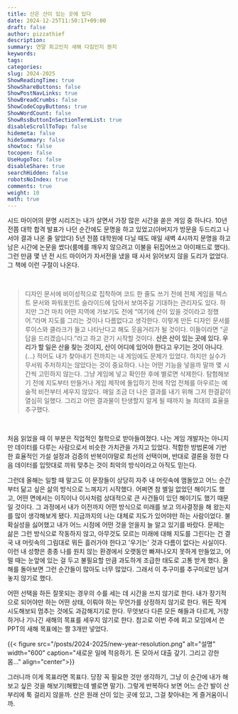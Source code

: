 ```yaml
---
title: 산은 산이 있는 곳에 있다
date: 2024-12-25T11:50:17+09:00
draft: false
author: pizzathief
description:
summary: 연말 회고인지 새해 다짐인지 뭔지
keywords:
tags:
categories:
slug: 2024-2025
ShowReadingTime: true
ShowShareButtons: false
ShowPostNavLinks: true
ShowBreadCrumbs: false
ShowCodeCopyButtons: true
ShowWordCount: false
ShowRssButtonInSectionTermList: true
disableScrollToTop: false
hidemeta: false
hideSummary: false
showtoc: false
tocopen: false
UseHugoToc: false
disableShare: true
searchHidden: false
robotsNoIndex: true
comments: true
weight: 10
math: true
---
```

시드 마이어의 문명 시리즈는 내가 살면서 가장 많은 시간을 쏟은 게임 중 하나다. 10년 전쯤 대학 합격 발표가 나던 순간에도 문명을 하고 있었고(아버지가 방문을 두드리고 나서야 결과 나온 줄 알았다) 5년 전쯤 대학원에 다닐 때도 매일 새벽 4시까지 문명을 하고 남은 시간에 논문을 썼다(룸메를 깨우지 않으려고 이불을 뒤집어쓰고 아이패드로 했다). 그런 만큼 몇 년 전 시드 마이어가 자서전을 냈을 때 사서 읽어보지 않을 도리가 없었다. 그 책에 이런 구절이 나온다.

<br>

> 디자인 문서에 비이성적으로 집착하며 코드 한 줄도 쓰기 전에 전체 게임을 텍스트 문서와 파워포인트 슬라이드에 담아서 보여주길 기대하는 관리자도 있다. 하지만 그건 마치 어떤 지역에 가보기도 전에 “여기에 산이 있을 것이라고 정했어.”라며 지도를 그리는 것이나 다름없다고 생각한다. 이렇게 만든 디자인 문서를 루이스와 클라크가 들고 나타난다고 해도 웃음거리가 될 것이다. 이들이라면 “곧 답을 드리겠습니다.”라고 하고 걷기 시작할 것이다. **산은 산이 있는 곳에 있다. 우리가 할 일은 산을 찾는 것이지, 산이 어디에 있어야 한다고 우기는 것이 아니다**. (...) 적어도 내가 찾아내기 전까지는 내 게임에도 문제가 있었다. 하지만 실수가 무서워 주저하지는 않았다는 것이 중요하다. 나는 어떤 기능을 넣을까 말까 몇 시간씩 고민하지 않는다. 그냥 게임에 넣고 확인한 후에 별로면 삭제한다. 탐험해보기 전에 지도부터 만들거나 게임 제작에 돌입하기 전에 작업 전체를 아우르는 예술적 비전부터 세우지 않았다. 매일 조금 더 나은 결과를 내기 위해 그저 한결같이 열심히 일했다. 그리고 어떤 결과물이 탄생할지 알게 될 때까지 늘 최대의 효율을 추구했다.

<br>


처음 읽었을 때 이 부분은 직업적인 철학으로 받아들여졌다. 나는 게임 개발자는 아니지만 데이터를 다루는 사람으로서 비슷한 가치관을 가지고 있었다. 적합한 방법론에 기반한 효율적인 가설 설정과 검증의 반복이야말로 최선의 선택이며, 반대로 결론을 정한 다음 데이터를 입맛대로 끼워 맞추는 것이 최악의 방식이라고 아직도 믿는다.

그런데 올해는 일할 때 말고도 이 문장들이 상당히 자주 내 머릿속에 맴돌았고 어느 순간부터 닮고 싶은 삶의 방식으로 느껴지기 시작했다. 어쩌면 참 별일 없었던 해이기도 했고, 어떤 면에서는 이직이나 이사처럼 상대적으로 큰 사건들이 있던 해이기도 했기 때문일 것이다. 그 과정에서 내가 이전까지 어떤 방식으로 미래를 보고 의사결정을 해 왔는지를 많이 생각해보게 됐다. 지금까지의 나는 대체로 지도가 있어야만 하는 사람이었다. 불확실성을 싫어했고 내가 어느 시점에 어떤 것을 얻을지 늘 알고 있기를 바랐다. 문제는 삶은 그런 방식으로 작동하지 않고, 아무것도 모르는 미래에 대해 지도를 그린다는 건 결국 내 머릿속의 그림대로 뭐든 흘러가야 한다고 '우기는' 것과 다름이 없다는 사실이다. 이런 내 성향은 종종 나를 원치 않는 환경에서 오랫동안 빠져나오지 못하게 만들었고, 어떨 때는 눈앞에 있는 걸 두고 불필요할 만큼 과도하게 조급한 태도로 고통 받게 했다. 올해를 돌아보면 그런 순간들이 많아도 너무 많았다. 그래서 이 추구미를 추구미로만 남겨놓지 않기로 했다.

 어떤 선택을 하든 잘못되는 경우의 수를 세는 데 시간을 쓰지 않기로 한다. 내가 장기적으로 되어야만 하는 어떤 상태, 이뤄야 하는 무언가를 상정하지 않기로 한다. 뭐든 작게 시도해보되 멈추는 것에도 과감해지기로 한다. 무엇보다 다른 모든 해들과 다르게, 거창하거나 기나긴 새해의 목표를 세우지 않기로 한다. 참고로 이번 주에 회고 모임에서 쓴 PPT의 새해 목표에는 짤 3개만 넣었다. 


{{< figure src="/posts/2024-2025/new-year-resolution.png" alt="설명" width="600" caption="새로운 일에 적응하기. 돈 모아서 대출 갚기. 그리고 강한 몸..." align="center">}}


그러니까 이게 목표라면 목표다. 당장 꼭 필요한 것만 생각하기, 그냥 이 순간에 내가 해보고 싶은 것을 해보기(해봤는데 별로면 말기). 그렇게 반복하다 보면 어느 순간 발이 산부리에 툭 걸리지 않을까. 산은 원래 산이 있는 곳에 있고, 그걸 찾아내는 게 즐거움이니까.

<br>
<br>